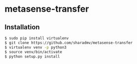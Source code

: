 # metasense-transfer

## Installation

```bash
$ sudo pip install virtualenv
$ git clone https://github.com/sharadmv/metasense-transfer
$ virtualenv venv -p python3
$ source venv/bin/activate
$ python setup.py install
```
